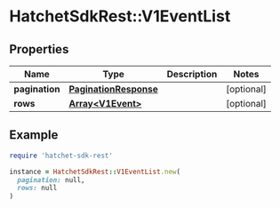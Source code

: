 # HatchetSdkRest::V1EventList

## Properties

| Name | Type | Description | Notes |
| ---- | ---- | ----------- | ----- |
| **pagination** | [**PaginationResponse**](PaginationResponse.md) |  | [optional] |
| **rows** | [**Array&lt;V1Event&gt;**](V1Event.md) |  | [optional] |

## Example

```ruby
require 'hatchet-sdk-rest'

instance = HatchetSdkRest::V1EventList.new(
  pagination: null,
  rows: null
)
```

